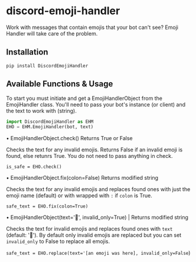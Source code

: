 # discord-emoji-handler
Work with messages that contain emojis that your bot can't see? Emoji Handler will take care of the problem.

## Installation
`pip install DiscordEmojiHandler`

## Available Functions & Usage
To start you must initiate and get a EmojiHandlerObject from the EmojiHandler class.
You'll need to pass your bot's instance (or client) and the text to work with (string).

```py
import DiscordEmojiHandler as EHM
EHO = EHM.EmojiHandler(bot, text)
```

• EmojiHandlerObject.check() Returns True or False

Checks the text for any invalid emojis. Returns False if an invalid emoji is found, else retunrs True. You do not need to pass anything in check.

`is_safe = EHO.check()`

• EmojiHandlerObject.fix(colon=False) Returns modified string

Checks the text for any invalid emojis and replaces found ones with just the emoji name (default) or with wrapped with `:` if `colon` is True.

`safe_text = EHO.fix(colon=True)` 

• EmojiHandlerObject(text='🤔', invalid_only=True) | Returns modified string

Checks the text for invalid emojis and replaces found ones with `text` (default: '🤔'). By default only invalid emojis are replaced but you can set `invalid_only` to False to replace all emojis.

`safe_text = EHO.replace(text='[an emoji was here], invalid_only=False`)
